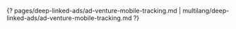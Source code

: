 {? pages/deep-linked-ads/ad-venture-mobile-tracking.md | multilang/deep-linked-ads/ad-venture-mobile-tracking.md ?}
